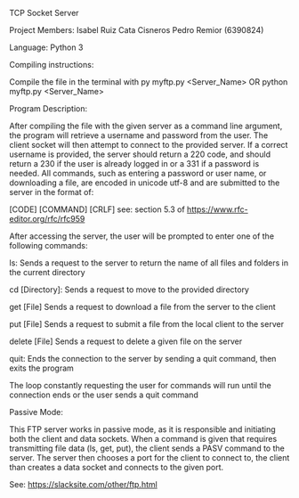 TCP Socket Server

Project Members:
Isabel Ruiz
Cata Cisneros
Pedro Remior (6390824)

Language: Python 3

Compiling instructions:

Compile the file in the terminal with
py myftp.py <Server_Name> OR python myftp.py <Server_Name>


Program Description:

After compiling the file with the given server as a command line argument, the program will retrieve
a username and password from the user. The client socket will then attempt to connect to the provided server.
If a correct username is provided, the server should return a 220 code, and should return a 230 if the
user is already logged in or a 331 if a password is needed. All commands, such as entering a password or
user name, or downloading a file, are encoded in unicode utf-8 and are submitted to the server in the format of:

[CODE] [COMMAND] [CRLF]
see: section 5.3 of https://www.rfc-editor.org/rfc/rfc959

After accessing the server, the user will be prompted to enter one of the following commands:

ls:
Sends a request to the server to return the name of all files and folders in the current directory

cd [Directory]:
Sends a request to move to the provided directory

get [File]
Sends a request to download a file from the server to the client

put [File]
Sends a request to submit a file from the local client to the server

delete [File]
Sends a request to delete a given file on the server

quit:
Ends the connection to the server by sending a quit command, then exits the program

The loop constantly requesting the user for commands will run until the connection ends or the user sends a quit command


Passive Mode:

This FTP server works in passive mode, as it is responsible and initiating both the client and data sockets.
When a command is given that requires transmitting file data (ls, get, put), the client sends a PASV command
to the server. The server then chooses a port for the client to connect to, the client than creates a data socket
and connects to the given port.

See: https://slacksite.com/other/ftp.html






